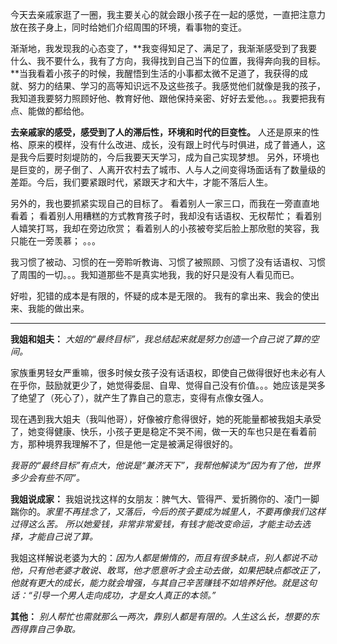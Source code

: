 今天去亲戚家逛了一圈，我主要关心的就会跟小孩子在一起的感觉，一直把注意力放在孩子身上，同时给她们介绍周围的环境，看事物的变迁。

渐渐地，我发现我的心态变了，**我变得知足了、满足了，我渐渐感受到了我要什么、我不要什么，我有了方向，我得找到自己当下的位置，我得奔向我的目标。**当我看着小孩子的时候，我醒悟到生活的小事都太微不足道了，我获得的成就、努力的结果、学习的高等知识远不及这些孩子。我感觉他们就像是我的孩子，我知道我要努力照顾好他、教育好他、跟他保持亲密、好好去爱他。。。我要把我有点、能做的都给他。

**去亲戚家的感受，感受到了人的滞后性，环境和时代的巨变性。**
人还是原来的性格、原来的模样，没有什么改进、成长，没有跟上时代与时俱进，成了普通人，这是我今后要时刻堤防的，今后我要天天学习，成为自己实现梦想。
另外，环境也是巨变的，房子倒了、人离开农村去了城市、人与人之间变得场面话有了数量级的差距。今后，我们要紧跟时代，紧跟天才和大牛，才能不落后人生。

另外的，我也要抓紧实现自己的目标了。
看着别人一家三口，而我在一旁直直地看着；
看着别人用糟糕的方式教育孩子时，我却没有话语权、无权帮忙；
看着别人嬉笑打骂，我却在旁边欣赏；
看着别人的小孩被夸奖后脸上那欣慰的笑容，我只能在一旁羡慕；
。。。

我习惯了被动、习惯的在一旁聆听教诲、习惯了被照顾、习惯了没有话语权、习惯了周围的一切。。。我知道那些不是真实地我，我的好只是没有人看见而已。

好啦，犯错的成本是有限的，怀疑的成本是无限的。
我有的拿出来、我会的使出来、我能的做出来。

----

**我姐和姐夫：**
*大姐的“最终目标”，我总结起来就是努力创造一个自己说了算的空间。*

家族重男轻女严重嘛，很多时候女孩子没有话语权，即使自己做得很好也未必有人在乎你，鼓励就更少了，她觉得委屈、自卑、觉得自己没有价值。。。她应该是哭多了绝望了（死心了），就产生了靠自己的意志，变得有点像女强人。

现在遇到我大姐夫（我叫他哥），好像被疗愈得很好，她的死能量都被我姐夫承受了，她变得健康、快乐，小孩子更是稳定不哭不闹，做一天的车也只是在看着前方，那种境界我理解不了，但是他一定是被满足得很好的。

*我哥的“最终目标”有点大，他说是“兼济天下”，我帮他解读为“因为有了他，世界多少会有些不同”。*

**我姐说成家：**
我姐说找这样的女朋友：脾气大、管得严、爱折腾你的、凌门一脚踹你的。*家里不再挂念了，又落后，今后的孩子要成为城里人，不要再像我们这样过得这么苦。
所以她爱钱，非常非常爱钱，有钱才能改变命运，才能主动去选择，才能自己说了算。*

我姐这样解说老婆为大的：*因为人都是懒惰的，而且有很多缺点，别人都说不动他，只有他老婆才敢说、敢骂，他才愿意听才会主动去做，如果把缺点都改正了，他就有更大的成长，能力就会增强，与其自己辛苦赚钱不如培养好他。就是这句话：“引导一个男人走向成功，才是女人真正的本领。”*

**其他：**
*别人帮忙也需就那么一两次，靠别人都是有限的。人生这么长，想要的东西得靠自己争取。*












